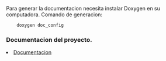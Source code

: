 



 
 Para generar la documentacion necesita instalar Doxygen en su computadora. Comando de generacion:
```
    doxygen doc_config
 ```
 ### Documentacion del proyecto.
 <lu>
    <li>
             <a HREF="https://germanvelardez2018.github.io/SIMO-STM32-framework/">Documentacion</a>
    </li> 
</lu>
